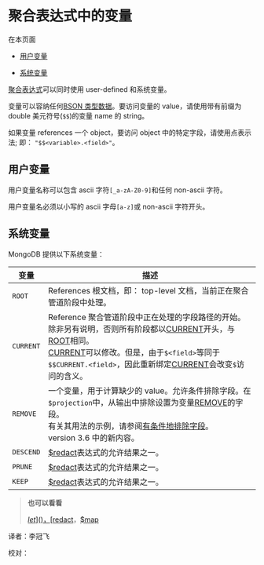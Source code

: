 # [ ](#)聚合表达式中的变量

[]()

在本页面

*   [用户变量](#user-variables)

*   [系统变量](#system-variables)

[聚合表达式](meta-aggregation-quick-reference.html#aggregation-expressions)可以同时使用 user-defined 和系统变量。

变量可以容纳任何[BSON 类型数据](reference-bson-types.html)。要访问变量的 value，请使用带有前缀为 double 美元符号(`$$`)的变量 name 的 string。

如果变量 references 一个 object，要访问 object 中的特定字段，请使用点表示法; 即： `"$$<variable>.<field>"`。

[]()

[]()

## <span id="user-variables">用户变量</span>

用户变量名称可以包含 ascii 字符`[_a-zA-Z0-9]`和任何 non-ascii 字符。

用户变量名必须以小写的 ascii 字母`[a-z]`或 non-ascii 字符开头。

[]()

[]()

## <span id="system-variables">系统变量</span>

MongoDB 提供以下系统变量：

| 变量      | 描述                                                         |
| --------- | ------------------------------------------------------------ |
| `ROOT`    | References 根文档，即： top-level 文档，当前正在聚合管道阶段中处理。 |
| `CURRENT` | Reference 聚合管道阶段中正在处理的字段路径的开始。除非另有说明，否则所有阶段都以[CURRENT]()开头，与[ROOT]()相同。 <br/> [CURRENT]()可以修改。但是，由于`$<field>`等同于`$$CURRENT.<field>`，因此重新绑定[CURRENT]()会改变`$`访问的含义。 |
| `REMOVE`  | 一个变量，用于计算缺少的 value。允许条件排除字段。在`$projection`中，从输出中排除设置为变量[REMOVE]()的字段。 <br/>有关其用法的示例，请参阅[有条件地排除字段]()。 <br/> version 3.6 中的新内容。 |
| `DESCEND` | [$redact]()表达式的允许结果之一。                            |
| `PRUNE`   | [$redact]()表达式的允许结果之一。                            |
| `KEEP`    | [$redact]()表达式的允许结果之一。                            |

> **也可以看看**
>
> [$let]()，[$redact]()，[$map]()



译者：李冠飞

校对：